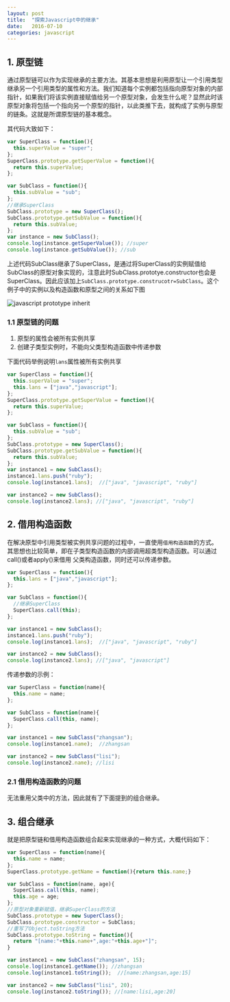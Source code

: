 ```yaml
---
layout: post
title:  "探索Javascript中的继承"
date:   2016-07-10
categories: javascript
---
```


## 1. 原型链

通过原型链可以作为实现继承的主要方法。其基本思想是利用原型让一个引用类型继承另一个引用类型的属性和方法。我们知道每个实例都包括指向原型对象的内部指针，如果我们将该实例直接赋值给另一个原型对象，会发生什么呢？显然此时该原型对象将包括一个指向另一个原型的指针，以此类推下去，就构成了实例与原型的链条。这就是所谓原型链的基本概念。

<!--more-->

其代码大致如下：

```javascript
var SuperClass = function(){
  this.superValue = "super";
};
SuperClass.prototype.getSuperValue = function(){
  return this.superValue;
};

var SubClass = function(){
  this.subValue = "sub";
};
//继承SuperClass
SubClass.prototype = new SuperClass();
SubClass.prototype.getSubValue = function(){
  return this.subValue;
};
var instance = new SubClass();
console.log(instance.getSuperValue()); //super
console.log(instance.getSubValue()); //sub
```

上述代码SubClass继承了SuperClass，是通过将SuperClass的实例赋值给SubClass的原型对象实现的，注意此时SubClass.prototye.constructor也会是SuperClass。因此应该加上`SubClass.prototype.construcotr=SubClass`。这个例子中的实例以及构造函数和原型之间的关系如下图

![javascript prototype inherit](/images/js-prototype-extend.png)

### 1.1 原型链的问题

1. 原型的属性会被所有实例共享
2. 创建子类型实例时，不能向父类型构造函数中传递参数

下面代码举例说明`lans`属性被所有实例共享

```javascript
var SuperClass = function(){
  this.superValue = "super";
  this.lans = ["java","javascript"];
};
SuperClass.prototype.getSuperValue = function(){
  return this.superValue;
};

var SubClass = function(){
  this.subValue = "sub";
};
SubClass.prototype = new SuperClass();
SubClass.prototype.getSubValue = function(){
  return this.subValue;
};
var instance1 = new SubClass();
instance1.lans.push("ruby");
console.log(instance1.lans);  //["java", "javascript", "ruby"]

var instance2 = new SubClass();
console.log(instance2.lans); //["java", "javascript", "ruby"]
```

## 2. 借用构造函数

在解决原型中引用类型被实例共享问题的过程中，一直使用`借用构造函数`的方式。其思想也比较简单，即在子类型构造函数的内部调用超类型构造函数。可以通过call()或者apply()来借用
父类构造函数，同时还可以传递参数。

```javascript
var SuperClass = function(){
  this.lans = ["java","javascript"];
};

var SubClass = function(){
  //继承SuperClass
  SuperClass.call(this);
};

var instance1 = new SubClass();
instance1.lans.push("ruby");
console.log(instance1.lans);  //["java", "javascript", "ruby"]

var instance2 = new SubClass();
console.log(instance2.lans); //["java", "javascript"]
```

传递参数的示例：

```javascript
var SuperClass = function(name){
  this.name = name;
};

var SubClass = function(name){
  SuperClass.call(this, name);
};

var instance1 = new SubClass("zhangsan");
console.log(instance1.name);  //zhangsan

var instance2 = new SubClass("lisi");
console.log(instance2.name); //lisi
```

### 2.1 借用构造函数的问题

无法重用父类中的方法，因此就有了下面提到的组合继承。

## 3. 组合继承

就是把原型链和借用构造函数组合起来实现继承的一种方式，大概代码如下：

```javascript
var SuperClass = function(name){
  this.name = name;
};
SuperClass.prototype.getName = function(){return this.name;}

var SubClass = function(name, age){
  SuperClass.call(this, name);
  this.age = age;
};
//原型对象重新赋值，继承SuperClass的方法
SubClass.prototype = new SuperClass();
SubClass.prototype.constructor = SubClass;
//重写了Object.toString方法
SubClass.prototype.toString = function(){
  return "[name:"+this.name+",age:"+this.age+"]";
}

var instance1 = new SubClass("zhangsan", 15);
console.log(instance1.getName()); //zhangsan
console.log(instance1.toString());  //[name:zhangsan,age:15]

var instance2 = new SubClass("lisi", 20);
console.log(instance2.toString()); //[name:lisi,age:20]
```


